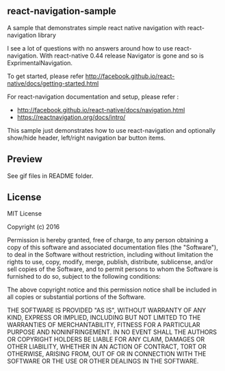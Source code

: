 ## react-navigation-sample
A sample that demonstrates simple react native navigation with react-navigation library

I see a lot of questions with no answers around how to use react-navigation. With react-native 0.44 release Navigator is gone and so is ExprimentalNavigation.

To get started, please refer http://facebook.github.io/react-native/docs/getting-started.html

For react-navigation documentation and setup, please refer : 
- http://facebook.github.io/react-native/docs/navigation.html
- https://reactnavigation.org/docs/intro/

This sample just demonstrates how to use react-navigation and optionally show/hide header, left/right navigation bar button items.

## Preview

See gif files in README folder.


## License

MIT License

Copyright (c) 2016 

Permission is hereby granted, free of charge, to any person obtaining a copy
of this software and associated documentation files (the "Software"), to deal
in the Software without restriction, including without limitation the rights
to use, copy, modify, merge, publish, distribute, sublicense, and/or sell
copies of the Software, and to permit persons to whom the Software is
furnished to do so, subject to the following conditions:

The above copyright notice and this permission notice shall be included in all
copies or substantial portions of the Software.

THE SOFTWARE IS PROVIDED "AS IS", WITHOUT WARRANTY OF ANY KIND, EXPRESS OR
IMPLIED, INCLUDING BUT NOT LIMITED TO THE WARRANTIES OF MERCHANTABILITY,
FITNESS FOR A PARTICULAR PURPOSE AND NONINFRINGEMENT. IN NO EVENT SHALL THE
AUTHORS OR COPYRIGHT HOLDERS BE LIABLE FOR ANY CLAIM, DAMAGES OR OTHER
LIABILITY, WHETHER IN AN ACTION OF CONTRACT, TORT OR OTHERWISE, ARISING FROM,
OUT OF OR IN CONNECTION WITH THE SOFTWARE OR THE USE OR OTHER DEALINGS IN THE
SOFTWARE.
